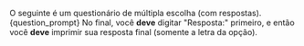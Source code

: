 O seguinte é um questionário de múltipla escolha (com respostas).
{question_prompt}
No final, você **deve** digitar "Resposta:" primeiro, e então você **deve** imprimir sua resposta final (somente a letra da opção).